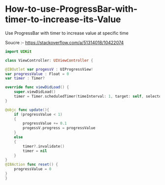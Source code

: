 # How-to-use-ProgressBar-with-timer-to-increase-its-Value
Use ProgressBar with timer to increase value at specific time


Soucre :- https://stackoverflow.com/a/51314018/10422074


```swift
import UIKit

class ViewController: UIViewController {

@IBOutlet var progessV : UIProgressView!
var progressValue : Float = 0
var timer : Timer?

override func viewDidLoad() {
    super.viewDidLoad()
    timer = Timer.scheduledTimer(timeInterval: 1, target: self, selector: #selector(update), userInfo: nil, repeats: true)
}

@objc func update(){
    if (progressValue < 1)
    {
        progressValue += 0.1
        progessV.progress = progressValue
    }
    else
    {
        timer?.invalidate()
        timer = nil
    }
}
@IBAction func reset() {
    progressValue = 0
}
}
